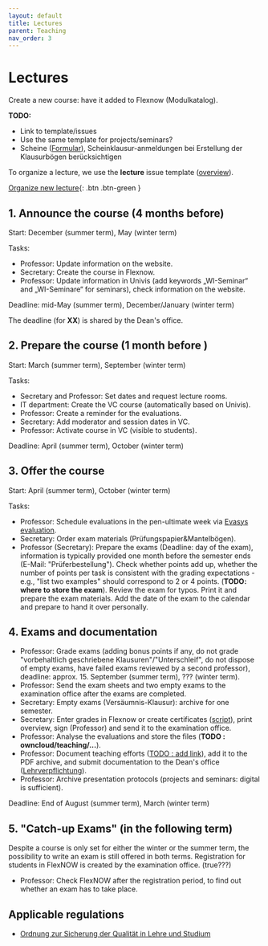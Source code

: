 ```yaml
---
layout: default
title: Lectures
parent: Teaching
nav_order: 3
---
```


# Lectures

Create a new course: have it added to Flexnow (Modulkatalog).

**TODO:**

- Link to template/issues
- Use the same template for projects/seminars?
- Scheine ([Formular](https://www.uni-bamberg.de/ism/studium/anmeldung-scheinklausur/)), Scheinklausur-anmeldungen bei Erstellung der Klausurbögen berücksichtigen

To organize a lecture, we use the **lecture** issue template ([overview](https://github.com/digital-work-lab/handbook/labels/lecture)).

[Organize new lecture](https://github.com/digital-work-lab/handbook/issues/new?assignees=geritwagner&labels=lecture&projects=&template=01_LECTURE.md&title=lecture%3A+){: .btn .btn-green }

## 1. Announce the course (4 months before)
 
Start: December (summer term), May (winter term)

Tasks:

- Professor: Update information on the website.
- Secretary: Create the course in Flexnow.
- Professor: Update information in Univis (add keywords „WI-Seminar“ and „WI-Seminare“ for seminars), check information on the website.

Deadline: mid-May (summer term), December/January (winter term)

The deadline (for **XX**) is shared by the Dean's office.

## 2. Prepare the course (1 month before )

Start: March (summer term), September (winter term)

Tasks:

- Secretary and Professor: Set dates and request lecture rooms.
- IT department: Create the VC course (automatically based on Univis).
- Professor: Create a reminder for the evaluations.
- Secretary: Add moderator and session dates in VC.
- Professor: Activate course in VC (visible to students).

Deadline: April (summer term), October (winter term)

## 3. Offer the course

Start: April (summer term), October (winter term)

Tasks:

- Professor: Schedule evaluations in the pen-ultimate week via [Evasys evaluation](https://www.uni-bamberg.de/its/lehrevaluation/).
- Secretary: Order exam materials (Prüfungspapier&Mantelbögen).
- Professor (Secretary): Prepare the exams (Deadline: day of the exam), information is typically provided one month before the semester ends (E-Mail: "Prüferbestellung"). Check whether points add up, whether the number of points per task is consistent with the grading expectations - e.g., "list two examples" should correspond to 2 or 4 points. (**TODO: where to store the exam**). Review the exam for typos. Print it and prepare the exam materials. Add the date of the exam to the calendar and prepare to hand it over personally.

## 4. Exams and documentation

- Professor: Grade exams (adding bonus points if any, do not grade "vorbehaltlich geschriebene Klausuren"/"Unterschleif", do not dispose of empty exams, have failed exams reviewed by a second professor), deadline: approx. 15. September (summer term), ??? (winter term).
- Professor: Send the exam sheets and two empty exams to the examination office after the exams are completed.
- Secretary: Empty exams (Versäumnis-Klausur): archive for one semester.
- Secretary: Enter grades in Flexnow or create certificates ([script](https://github.com/digital-work-lab/handbook/tree/main/src/scheine)), print overview, sign (Professor) and send it to the examination office.
- Professor: Analyse the evaluations and store the files (**TODO : owncloud/teaching/...**).
- Professor: Document teaching efforts ([TODO : add link](..)), add it to the PDF archive, and submit documentation to the Dean's office ([Lehrverpflichtung](https://www.uni-bamberg.de/abt-personal/formulare-infos-und-merkblaetter/)).
- Professor: Archive presentation protocols (projects and seminars: digital is sufficient).

Deadline: End of August (summer term), March (winter term)

## 5. "Catch-up Exams" (in the following term)

Despite a course is only set for either the winter or the summer term, the possibility to write an exam is still offered in both terms. Registration for students in FlexNOW is created by the examination office. (true???)
- Professor: Check FlexNOW after the registration period, to find out whether an exam has to take place. 

## Applicable regulations

- [Ordnung zur Sicherung der Qualität in Lehre und Studium](https://www.uni-bamberg.de/fileadmin/www.abt-studium/Rechtsvorschriften/1Organisation/Evaluation%20Lehre%20Studium/O-Sicherung-Qualitaet-Lehre-Studium-1.pdf)
